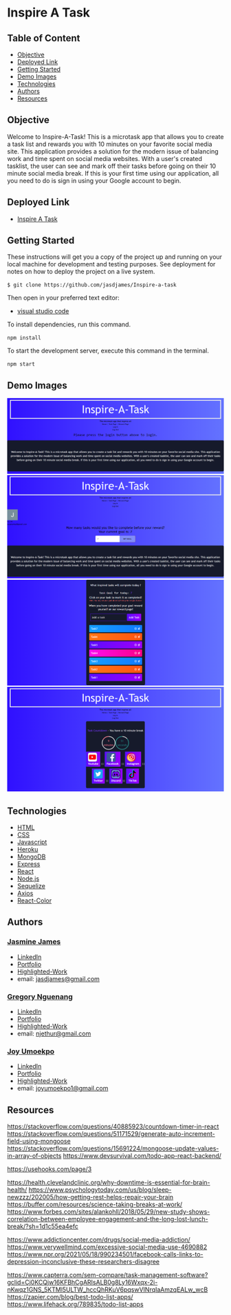 # Inspire A Task

## Table of Content

- [Objective](#objective)
- [Deployed Link](#deployed-link)
- [Getting Started](#getting-started)
- [Demo Images](#demo-images)
- [Technologies](#technologies)
- [Authors](#authors)
- [Resources](#resources)

## Objective

Welcome to Inspire-A-Task! This is a microtask app that allows you to create a task list and rewards you with 10 minutes on your favorite social media site. This application provides a solution for the modern issue of balancing work and time spent on social media websites. With a user's created tasklist, the user can see and mark off their tasks before going on their 10 minute social media break. If this is your first time using our application, all you need to do is sign in using your Google account to begin.

## Deployed Link

- [Inspire A Task](https://inspire-a-task.herokuapp.com/)

## Getting Started

These instructions will get you a copy of the project up and running on your local machine for development and testing purposes. See deployment for notes on how to deploy the project on a live system.

```
$ git clone https://github.com/jasdjames/Inspire-a-task

```

Then open in your preferred text editor:

- [visual studio code](https://code.visualstudio.com/)

To install dependencies, run this command.

```
npm install
```

To start the development server, execute this command in the terminal.

```
npm start
```

## Demo Images

![screenshot](Images/image1.png)
![screenshot](Images/image2.png)
![screenshot](Images/image3.png)
![screenshot](Images/image4.png)

## Technologies

- [HTML](https://developer.mozilla.org/en-US/docs/Web/HTML)
- [CSS](https://developer.mozilla.org/en-US/docs/Web/CSS)
- [Javascript](https://developer.mozilla.org/en-US/docs/Web/JavaScrip)
- [Heroku](https://www.heroku.com/)
- [MongoDB](https://www.mongodb.com/)
- [Express](https://expressjs.com/)
- [React](https://reactjs.org/)
- [Node.js](https://nodejs.org/en/)
- [Sequelize](https://sequelize.org/)
- [Axios](https://www.npmjs.com/package/axios)
- [React-Color](https://casesandberg.github.io/react-color/)

## Authors

### [Jasmine James](https://github.com/jasdjames)

- [LinkedIn](https://www.linkedin.com/in/jasdjames/)
- [Portfolio](https://romantic-mestorf-3ca35a.netlify.app/)
- [Highlighted-Work](https://booksbooksbooks-react.herokuapp.com/)
- email: jasdjames@gmail.com

### [Gregory Nguenang](https://github.com/NGUENANG7)

- [LinkedIn](https://www.linkedin.com/in/regory-nguenang/)
- [Portfolio](https://fierce-harbor-88005.herokuapp.com/)
- [Highlighted-Work](https://q-jones92.github.io/Style-With-My-Weather-App/)
- email: njethur@gmail.com

### [Joy Umoekpo](https://github.com/JoyUmoekpo)

- [LinkedIn](https://www.linkedin.com/in/joyumoekpo/)
- [Portfolio](https://joyumoekpo.github.io/portfolio.html)
- [Highlighted-Work](https://joys-tech-blog.herokuapp.com/)
- email: joyumoekpo1@gmail.com

## Resources

https://stackoverflow.com/questions/40885923/countdown-timer-in-react
https://stackoverflow.com/questions/51171529/generate-auto-increment-field-using-mongoose
https://stackoverflow.com/questions/15691224/mongoose-update-values-in-array-of-objects
https://www.devsurvival.com/todo-app-react-backend/

<!-- Local Storage -->

https://usehooks.com/page/3

<!-- Brain Health article  -->

https://health.clevelandclinic.org/why-downtime-is-essential-for-brain-health/
https://www.psychologytoday.com/us/blog/sleep-newzzz/202005/how-getting-rest-helps-repair-your-brain
https://buffer.com/resources/science-taking-breaks-at-work/
https://www.forbes.com/sites/alankohll/2018/05/29/new-study-shows-correlation-between-employee-engagement-and-the-long-lost-lunch-break/?sh=1d1c55ea4efc

<!-- Social Media Addiction  -->

https://www.addictioncenter.com/drugs/social-media-addiction/
https://www.verywellmind.com/excessive-social-media-use-4690882
https://www.npr.org/2021/05/18/990234501/facebook-calls-links-to-depression-inconclusive-these-researchers-disagree

<!-- Similar apps  -->

https://www.capterra.com/sem-compare/task-management-software?gclid=Cj0KCQjw16KFBhCgARIsALB0g8Ly16Wxqx-2i-nKwqz1GNS_5KTMl5ULTW_hccQhRKuV6pqswVINrqIaAmzqEALw_wcB
https://zapier.com/blog/best-todo-list-apps/
https://www.lifehack.org/789835/todo-list-apps
